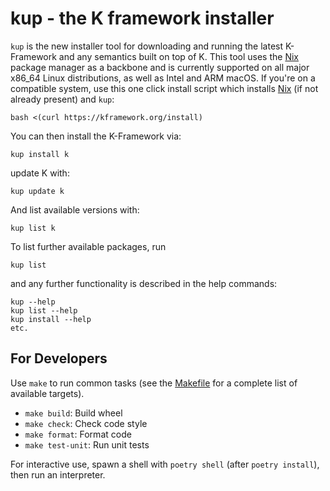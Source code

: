 # kup - the K framework installer

`kup` is the new installer tool for downloading and running the latest K-Framework and any semantics built on top of K. This tool uses the [Nix](https://nixos.org/download.html) package manager as a backbone and is currently supported on all major x86_64 Linux distributions, as well as Intel and ARM macOS. If you're on a compatible system, use this one click install script which installs [Nix](https://nixos.org/download.html) (if not already present) and `kup`:

```
bash <(curl https://kframework.org/install)
```

You can then install the K-Framework via:

```
kup install k
```

update K with:

```
kup update k
```

And list available versions with:

```
kup list k
```

To list further available packages, run

```
kup list
```

and any further functionality is described in the help commands:

```
kup --help
kup list --help
kup install --help
etc.
```



## For Developers

Use `make` to run common tasks (see the [Makefile](Makefile) for a complete list of available targets).

* `make build`: Build wheel
* `make check`: Check code style
* `make format`: Format code
* `make test-unit`: Run unit tests

For interactive use, spawn a shell with `poetry shell` (after `poetry install`), then run an interpreter.
